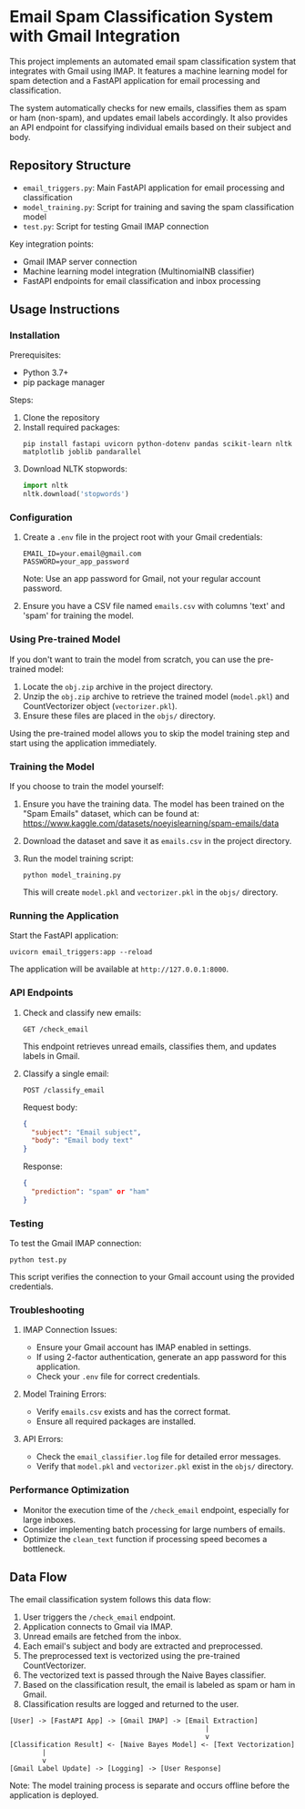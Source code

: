 # Email Spam Classification System with Gmail Integration

This project implements an automated email spam classification system that integrates with Gmail using IMAP. It features a machine learning model for spam detection and a FastAPI application for email processing and classification.

The system automatically checks for new emails, classifies them as spam or ham (non-spam), and updates email labels accordingly. It also provides an API endpoint for classifying individual emails based on their subject and body.

## Repository Structure

- `email_triggers.py`: Main FastAPI application for email processing and classification
- `model_training.py`: Script for training and saving the spam classification model
- `test.py`: Script for testing Gmail IMAP connection

Key integration points:
- Gmail IMAP server connection
- Machine learning model integration (MultinomialNB classifier)
- FastAPI endpoints for email classification and inbox processing

## Usage Instructions

### Installation

Prerequisites:
- Python 3.7+
- pip package manager

Steps:
1. Clone the repository
2. Install required packages:
   ```
   pip install fastapi uvicorn python-dotenv pandas scikit-learn nltk matplotlib joblib pandarallel
   ```
3. Download NLTK stopwords:
   ```python
   import nltk
   nltk.download('stopwords')
   ```

### Configuration

1. Create a `.env` file in the project root with your Gmail credentials:
   ```
   EMAIL_ID=your.email@gmail.com
   PASSWORD=your_app_password
   ```
   Note: Use an app password for Gmail, not your regular account password.

2. Ensure you have a CSV file named `emails.csv` with columns 'text' and 'spam' for training the model.

### Using Pre-trained Model

If you don't want to train the model from scratch, you can use the pre-trained model:

1. Locate the `obj.zip` archive in the project directory.
2. Unzip the `obj.zip` archive to retrieve the trained model (`model.pkl`) and CountVectorizer object (`vectorizer.pkl`).
3. Ensure these files are placed in the `objs/` directory.

Using the pre-trained model allows you to skip the model training step and start using the application immediately.

### Training the Model

If you choose to train the model yourself:

1. Ensure you have the training data. The model has been trained on the "Spam Emails" dataset, which can be found at:
   https://www.kaggle.com/datasets/noeyislearning/spam-emails/data

2. Download the dataset and save it as `emails.csv` in the project directory.

3. Run the model training script:
   ```
   python model_training.py
   ```
   This will create `model.pkl` and `vectorizer.pkl` in the `objs/` directory.

### Running the Application

Start the FastAPI application:
```
uvicorn email_triggers:app --reload
```

The application will be available at `http://127.0.0.1:8000`.

### API Endpoints

1. Check and classify new emails:
   ```
   GET /check_email
   ```
   This endpoint retrieves unread emails, classifies them, and updates labels in Gmail.

2. Classify a single email:
   ```
   POST /classify_email
   ```
   Request body:
   ```json
   {
     "subject": "Email subject",
     "body": "Email body text"
   }
   ```
   Response:
   ```json
   {
     "prediction": "spam" or "ham"
   }
   ```

### Testing

To test the Gmail IMAP connection:
```
python test.py
```
This script verifies the connection to your Gmail account using the provided credentials.

### Troubleshooting

1. IMAP Connection Issues:
   - Ensure your Gmail account has IMAP enabled in settings.
   - If using 2-factor authentication, generate an app password for this application.
   - Check your `.env` file for correct credentials.

2. Model Training Errors:
   - Verify `emails.csv` exists and has the correct format.
   - Ensure all required packages are installed.

3. API Errors:
   - Check the `email_classifier.log` file for detailed error messages.
   - Verify that `model.pkl` and `vectorizer.pkl` exist in the `objs/` directory.

### Performance Optimization

- Monitor the execution time of the `/check_email` endpoint, especially for large inboxes.
- Consider implementing batch processing for large numbers of emails.
- Optimize the `clean_text` function if processing speed becomes a bottleneck.

## Data Flow

The email classification system follows this data flow:

1. User triggers the `/check_email` endpoint.
2. Application connects to Gmail via IMAP.
3. Unread emails are fetched from the inbox.
4. Each email's subject and body are extracted and preprocessed.
5. The preprocessed text is vectorized using the pre-trained CountVectorizer.
6. The vectorized text is passed through the Naive Bayes classifier.
7. Based on the classification result, the email is labeled as spam or ham in Gmail.
8. Classification results are logged and returned to the user.

```
[User] -> [FastAPI App] -> [Gmail IMAP] -> [Email Extraction]
                                                |
                                                v
[Classification Result] <- [Naive Bayes Model] <- [Text Vectorization]
        |
        v
[Gmail Label Update] -> [Logging] -> [User Response]
```

Note: The model training process is separate and occurs offline before the application is deployed.